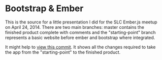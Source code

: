 # Bootstrap & Ember

This is the source for a little presentation I did for the SLC Ember.js meetup on April 24, 2014.  There are two main branches: master contains the finished product complete with comments and the "starting-point" branch represents a basic website before ember and bootstrap where integrated.

It might help to [view this commit](https://github.com/brettv/ember---bootstrap/commit/52feca503d1c374497976e50aed6db3214724d16).  It shows all the changes required to take the app from the "starting-point" to the finished product.
